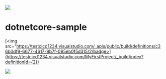 [<img src="https://testcicd1234.visualstudio.com/_apis/public/build/definitions/c36b0df9-6677-4617-9b7f-095eb0f5d315/2/badge"/>](https://testcicd1234.visualstudio.com/MyFirstProject/_build/index?definitionId=2)

# dotnetcore-sample

[<img src="https://testcicd1234.visualstudio.com/_apis/public/build/definitions/c36b0df9-6677-4617-9b7f-095eb0f5d315/2/badge>](https://testcicd1234.visualstudio.com/MyFirstProject/_build/index?definitionId={2})

[<img src="https://cicd1234.visualstudio.com/_apis/public/build/definitions/c36b0df9-6677-4617-9b7f-095eb0f5d315/2/badge"/>](https://cicd1234.visualstudio.com/MyFirstProject/_build/index?definitionId=20171017)


